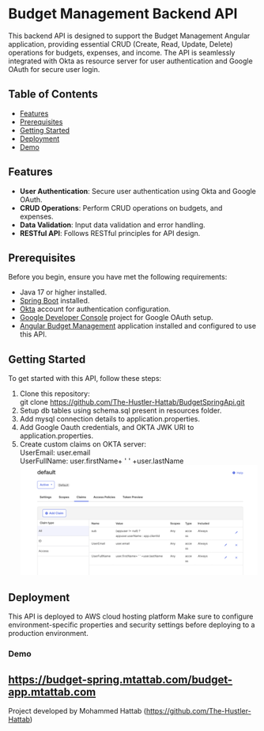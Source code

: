 # Budget Management Backend API

This backend API is designed to support the Budget Management Angular application, providing essential CRUD (Create, Read, Update, Delete) operations for budgets, expenses, and income. The API is seamlessly integrated with Okta as resource server for user authentication and Google OAuth for secure user login.

## Table of Contents

- [Features](#features)
- [Prerequisites](#prerequisites)
- [Getting Started](#getting-started)
- [Deployment](#deployment)
- [Demo](#demo)

## Features

- **User Authentication**: Secure user authentication using Okta and Google OAuth.
- **CRUD Operations**: Perform CRUD operations on budgets, and expenses.
- **Data Validation**: Input data validation and error handling.
- **RESTful API**: Follows RESTful principles for API design.

## Prerequisites

Before you begin, ensure you have met the following requirements:

- Java 17 or higher installed.
- [Spring Boot](https://spring.io/projects/spring-boot) installed.
- [Okta](https://developer.okta.com) account for authentication configuration.
- [Google Developer Console](https://console.developers.google.com) project for Google OAuth setup.
- [Angular Budget Management](https://github.com/The-Hustler-Hattab/budget-tracking) application installed and configured to use this API.

## Getting Started

To get started with this API, follow these steps:
1. Clone this repository:  
   git clone https://github.com/The-Hustler-Hattab/BudgetSpringApi.git
2. Setup db tables using schema.sql present in resources folder.
3. Add mysql connection details to application.properties.
4. Add Google Oauth credentials, and OKTA JWK URI to application.properties.
5. Create custom claims on OKTA server:  
   UserEmail: user.email  
   UserFullName: user.firstName+ ' ' +user.lastName
   ![OKTA Claims](readme/okra_custom_claim.png)  

## Deployment
This API is deployed to AWS cloud hosting platform Make sure to configure environment-specific properties and security settings before deploying to a production environment.

### Demo
https://budget-spring.mtattab.com/budget-app.mtattab.com
---
Project developed by Mohammed Hattab (https://github.com/The-Hustler-Hattab)
